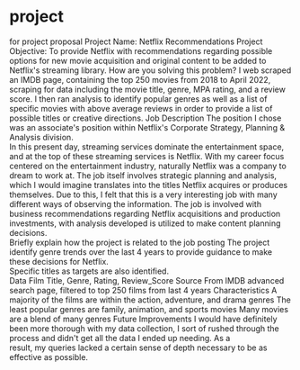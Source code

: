 # project
for project proposal
Project Name: 
  Netflix Recommendations
Project Objective: 
  To provide Netflix with recommendations regarding possible options 
  for new movie acquisition and original content to be added to Netflix's streaming library.
How are you solving this problem?
  I web scraped an IMDB page, containing the top 250 movies from 2018 to April 2022, 
  scraping for data including the movie title, genre, MPA rating, and a review score.
  I then ran analysis to identify popular genres as well as a list of specific movies with above 
  average reviews in order to provide a list of possible titles or creative directions.
Job Description
  The position I chose was an associate's position within Netflix's Corporate Strategy, Planning & Analysis division.  
  In this present day, streaming services dominate the entertainment space, and at the top of these
  streaming services is Netflix. With my career focus centered on the entertainment industry,
  naturally Netflix was a company to dream to work at. The job itself involves strategic planning
  and analysis, which I would imagine translates into the titles Netflix acquires or produces
  themselves. Due to this, I felt that this is a very interesting job with many different ways of
  observing the information.  The job is involved with business recommendations regarding Netflix acquisitions and production
  investments, with analysis developed is utilized to make content planning decisions.  
Briefly explain how the project is related to the job posting
  The project identify genre trends over the last 4 years to provide guidance to make these decisions for Netflix.  
  Specific titles as targets are also identified.  
Data
  Film Title,
  Genre,
  Rating,
  Review_Score
Source
  From IMDB advanced search page, filtered to top 250 films from last 4 years
Characteristics
  A majority of the films are within the action, adventure, and drama genres
  The least popular genres are family, animation, and sports movies
  Many movies are a blend of many genres
Future Improvements
  I would have definitely been more thorough with my data collection, I sort of rushed through the process and didn't get all the data I ended up needing.  As a    
  result, my queries lacked a certain sense of depth necessary to be as effective as possible.  
